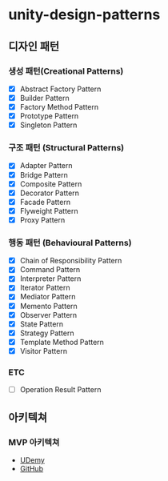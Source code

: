 # unity-design-patterns

## 디자인 패턴
### 생성 패턴(Creational Patterns)
- [x] Abstract Factory Pattern
- [x] Builder Pattern
- [x] Factory Method Pattern
- [x] Prototype Pattern
- [x] Singleton Pattern
### 구조 패턴 (Structural Patterns)
- [x] Adapter Pattern
- [x] Bridge Pattern
- [x] Composite Pattern
- [x] Decorator Pattern
- [x] Facade Pattern
- [x] Flyweight Pattern
- [x] Proxy Pattern
### 행동 패턴 (Behavioural Patterns)
- [x] Chain of Responsibility Pattern
- [x] Command Pattern
- [x] Interpreter Pattern
- [x] Iterator Pattern
- [x] Mediator Pattern
- [x] Memento Pattern
- [x] Observer Pattern
- [x] State Pattern
- [x] Strategy Pattern
- [x] Template Method Pattern
- [x] Visitor Pattern

### ETC
- [ ] Operation Result Pattern
<!--
https://www.milanjovanovic.tech/blog/8-tips-to-write-clean-code
https://medium.com/@cummingsi1993/the-operation-result-pattern-a-simple-guide-fe10ff959080
-->

## 아키텍쳐
### MVP 아키텍쳐
- [UDemy](https://www.udemy.com/course/mvc-architecture-for-unity)
- [GitHub](https://github.com/SamuelAsherRivello/rmc-mini-mvcs)

